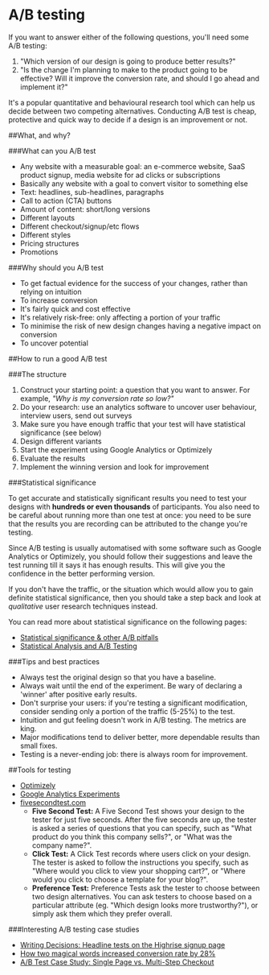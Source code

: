 # A/B testing

If you want to answer either of the following questions, you'll need some A/B testing:

1. "Which version of our design is going to produce better results?"
2. "Is the change I'm planning to make to the product going to be effective? Will it improve the conversion rate, and should I go ahead and implement it?"

It's a popular quantitative and behavioural research tool which can help us decide between two competing alternatives. Conducting A/B test is cheap, protective and quick way to decide if a design is an improvement or not.

##What, and why?

###What can you A/B test
* Any website with a measurable goal: an e-commerce website, SaaS product signup, media website for ad clicks or subscriptions
* Basically any website with a goal to convert visitor to something else
* Text: headlines, sub-headlines, paragraphs
* Call to action (CTA) buttons
* Amount of content: short/long versions
* Different layouts
* Different checkout/signup/etc flows
* Different styles
* Pricing structures
* Promotions

###Why should you A/B test
* To get factual evidence for the success of your changes, rather than relying on intuition
* To increase conversion
* It's fairly quick and cost effective
* It's relatively risk-free: only affecting a portion of your traffic
* To minimise the risk of new design changes having a negative impact on conversion
* To uncover potential

##How to run a good A/B test

###The structure

1. Construct your starting point: a question that you want to answer. For example, _"Why is my conversion rate so low?"_
2. Do your research: use an analytics software to uncover user behaviour, interview users, send out surveys
3. Make sure you have enough traffic that your test will have statistical significance (see below)
4. Design different variants
5. Start the experiment using Google Analytics or Optimizely
6. Evaluate the results
7. Implement the winning version and look for improvement

###Statistical significance

To get accurate and statistically significant results you need to test your designs with **hundreds or even thousands** of participants. You also need to be careful about running more than one test at once: you need to be sure that the results you are recording can be attributed to the change you're testing.

Since A/B testing is usually automatised with some software such as Google Analytics or Optimizely, you should follow their suggestions and leave the test running till it says it has enough results. This will give you the confidence in the better performing version.

If you don't have the traffic, or the situation which would allow you to gain definite statistical significance, then you should take a step back and look at _qualitative_ user research techniques instead.

You can read more about statistical significance on the following pages:

* [Statistical significance & other A/B pitfalls](http://www.cennydd.com/blog/statistical-significance-other-ab-pitfalls/?s=2009/statistical-significance-other-ab-test-pitfalls/)
* [Statistical Analysis and A/B Testing](http://20bits.com/article/statistical-analysis-and-ab-testing)

###Tips and best practices

* Always test the original design so that you have a baseline.
* Always wait until the end of the experiment. Be wary of declaring a 'winner' after positive early results.
* Don't surprise your users: if you're testing a significant modification, consider sending only a portion of the traffic (5-25%) to the test.
* Intuition and gut feeling doesn't work in A/B testing. The metrics are king.
* Major modifications tend to deliver better, more dependable results than small fixes.
* Testing is a never-ending job: there is always room for improvement.

##Tools for testing

* [Optimizely](https://www.optimizely.com/)
* [Google Analytics Experiments](https://www.google.com/analytics/)
* [fivesecondtest.com](fivesecondtest.com)
  - **Five Second Test:** A Five Second Test shows your design to the tester for just five seconds. After the five seconds are up, the tester is asked a series of questions that you can specify, such as "What product do you think this company sells?", or "What was the company name?".
  - **Click Test:** A Click Test records where users click on your design. The tester is asked to follow the instructions you specify, such as "Where would you click to view your shopping cart?", or "Where would you click to choose a template for your blog?".
  - **Preference Test:** Preference Tests ask the tester to choose between two design alternatives. You can ask testers to choose based on a particular attribute (eg. "Which design looks more trustworthy?"), or simply ask them which they prefer overall.

###Interesting A/B testing case studies

* [Writing Decisions: Headline tests on the Highrise signup page](https://signalvnoise.com/posts/1525-writing-decisions-headline-tests-on-the-highrise-signup-page)
* [How two magical words increased conversion rate by 28% ](https://vwo.com/blog/ab-test-case-study-how-two-magical-words-increased-conversion-rate-by-28/)
* [A/B Test Case Study: Single Page vs. Multi-Step Checkout](http://www.getelastic.com/single-vs-two-page-checkout/)